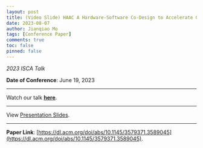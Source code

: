 ```yaml
---
layout: post
title: (Video Slide) HAAC A Hardware-Software Co-Design to Accelerate Garbled Circuits
date: 2023-08-07
author: Jianqiao Mo
tags: [Conference Paper]
comments: true
toc: false
pinned: false
---
```

_2023 ISCA Talk_

**Date of Conference**: June 19, 2023

***

Watch our talk [**here**](https://drive.google.com/file/d/11DMoWB610ABptRIw4NEhnFsa5S8LpI9j/view?usp=sharing).

***

View [Presentation Slides](https://drive.google.com/file/d/13w4n5IO5-J_PgWtfDCAR-Swh0plHjrkg/view?usp=sharing).

***

**Paper Link**: [https://dl.acm.org/doi/abs/10.1145/3579371.3589045](https://dl.acm.org/doi/abs/10.1145/3579371.3589045).
